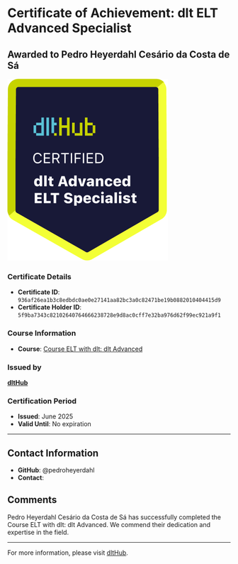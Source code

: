
# Certificate of Achievement: dlt ELT Advanced Specialist

## Awarded to **Pedro Heyerdahl Cesário da Costa de Sá**

![Course Image](../badges/advanced_etl_specialist.png)

### Certificate Details
- **Certificate ID**: `936af26ea1b3c8edbdc0ae0e27141aa82bc3a0c82471be19b0882010404415d9`
- **Certificate Holder ID**: `5f9ba7343c82102640764666238728e9d8ac0cff7e32ba976d62f99ec921a9f1`

### Course Information
- **Course**: [Course ELT with dlt: dlt Advanced](https://github.com/dlt-hub/dlthub-education/tree/main/courses/dlt_advanced_2025)

### Issued by
[**dltHub**](https://dlthub.com/) 

### Certification Period
- **Issued**: June 2025
- **Valid Until**: No expiration

---

## Contact Information
- **GitHub**: @pedroheyerdahl
- **Contact**: 

## Comments
Pedro Heyerdahl Cesário da Costa de Sá has successfully completed the Course ELT with dlt: dlt Advanced. We commend their dedication and expertise in the field.

---

For more information, please visit [dltHub](https://dlthub.com/).
    
